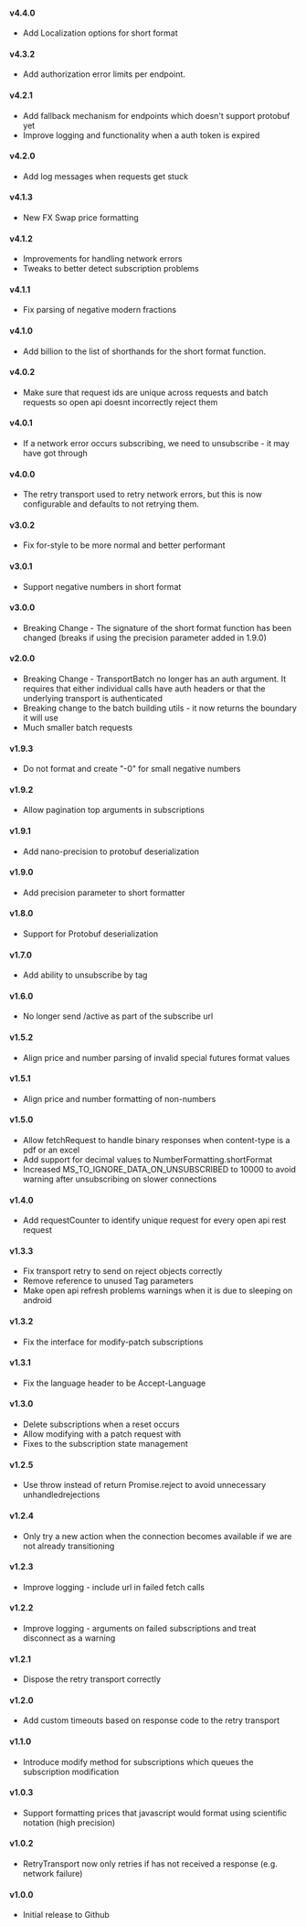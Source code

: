 #### v4.4.0

+ Add Localization options for short format

#### v4.3.2

+ Add authorization error limits per endpoint.

#### v4.2.1

+ Add fallback mechanism for endpoints which doesn't support protobuf yet
+ Improve logging and functionality when a auth token is expired

#### v4.2.0

+ Add log messages when requests get stuck

#### v4.1.3

+ New FX Swap price formatting

#### v4.1.2

+ Improvements for handling network errors
+ Tweaks to better detect subscription problems

#### v4.1.1

+ Fix parsing of negative modern fractions

#### v4.1.0

+ Add billion to the list of shorthands for the short format function.

#### v4.0.2

+ Make sure that request ids are unique across requests and batch requests so open api doesnt incorrectly reject them

#### v4.0.1

+ If a network error occurs subscribing, we need to unsubscribe - it may have got through

#### v4.0.0

+ The retry transport used to retry network errors, but this is now configurable and defaults to not retrying them.

#### v3.0.2

+ Fix for-style to be more normal and better performant

#### v3.0.1

+ Support negative numbers in short format

#### v3.0.0

+ Breaking Change - The signature of the short format function has been changed (breaks if using the precision parameter added in 1.9.0)

#### v2.0.0

+ Breaking Change - TransportBatch no longer has an auth argument. It requires that either individual calls have auth headers or that the underlying transport is authenticated
+ Breaking change to the batch building utils - it now returns the boundary it will use
+ Much smaller batch requests

#### v1.9.3

+ Do not format and create "-0" for small negative numbers

#### v1.9.2

+ Allow pagination top arguments in subscriptions

#### v1.9.1

+ Add nano-precision to protobuf deserialization

#### v1.9.0

+ Add precision parameter to short formatter

#### v1.8.0

+ Support for Protobuf deserialization

#### v1.7.0

+ Add ability to unsubscribe by tag

#### v1.6.0

+ No longer send /active as part of the subscribe url

#### v1.5.2

+ Align price and number parsing of invalid special futures format values

#### v1.5.1

+ Align price and number formatting of non-numbers

#### v1.5.0

+ Allow fetchRequest to handle binary responses when content-type is a pdf or an excel
+ Add support for decimal values to NumberFormatting.shortFormat
+ Increased MS_TO_IGNORE_DATA_ON_UNSUBSCRIBED to 10000 to avoid warning after unsubscribing on slower connections


#### v1.4.0

+ Add requestCounter to identify unique request for every open api rest request

#### v1.3.3

+ Fix transport retry to send on reject objects correctly
+ Remove reference to unused Tag parameters
+ Make open api refresh problems warnings when it is due to sleeping on android

#### v1.3.2

+ Fix the interface for modify-patch subscriptions

#### v1.3.1

+ Fix the language header to be Accept-Language

#### v1.3.0

+ Delete subscriptions when a reset occurs
+ Allow modifying with a patch request with
+ Fixes to the subscription state management

#### v1.2.5

+ Use throw instead of return Promise.reject to avoid unnecessary unhandledrejections

#### v1.2.4

+ Only try a new action when the connection becomes available if we are not already transitioning

#### v1.2.3

+ Improve logging - include url in failed fetch calls

#### v1.2.2

+ Improve logging - arguments on failed subscriptions and treat disconnect as a warning

#### v1.2.1

+ Dispose the retry transport correctly

#### v1.2.0

+ Add custom timeouts based on response code to the retry transport

#### v1.1.0

+ Introduce modify method for subscriptions which queues the subscription modification

#### v1.0.3

+ Support formatting prices that javascript would format using scientific notation (high precision)

#### v1.0.2

+ RetryTransport now only retries if has not received a response (e.g. network failure)

#### v1.0.0

+ Initial release to Github
